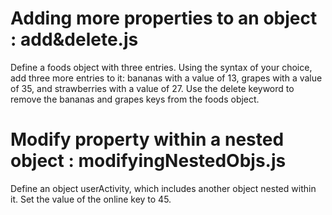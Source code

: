 # Adding more properties to an object : add&delete.js

Define a foods object with three entries. Using the syntax of your choice, add three more entries to it: bananas with a value of 13, grapes with a value of 35, and strawberries with a value of 27.
Use the delete keyword to remove the bananas and grapes keys from the foods object.

# Modify property within a nested object : modifyingNestedObjs.js

Define an object userActivity, which includes another object nested within it. Set the value of the online key to 45.